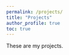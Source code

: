```yaml
---
permalink: /projects/
title: "Projects"
author_profile: true
toc: true
---
```

These are my projects.
